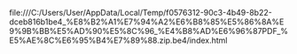 file:///C:/Users/User/AppData/Local/Temp/f0576312-90c3-4b49-8b22-dceb816b1be4_%E8%B2%A1%E7%94%A2%E6%B8%85%E5%86%8A%E9%9B%BB%E5%AD%90%E5%8C%96_%E4%B8%AD%E6%96%87PDF_%E5%AE%8C%E6%95%B4%E7%89%88.zip.be4/index.html
